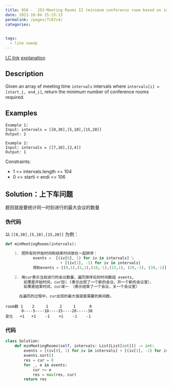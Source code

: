 ```yaml
---
title: 058 -  253-Meeting Rooms II (minimum conference room based on intervals)
date: 2021-10-04 15:33:13
permalink: /pages/7c87c4/
categories:
  

tags:
  - line sweep
---
```

[LC link](https://leetcode.com/problems/meeting-rooms-ii/)
[explanation](https://leetcode-cn.com/problems/meeting-rooms-ii/solution/tong-ji-tong-shi-jin-xing-de-hui-yi-by-loick/)


## Description
Given an array of meeting time `intervals` intervals where `intervals[i] = [start_i, end_i]`, return the minimum number of conference rooms required.

 
## Examples
```
Example 1:
Input: intervals = [[0,30],[5,10],[15,20]]
Output: 2

Example 2:
Input: intervals = [[7,10],[2,4]]
Output: 1
```

Constraints:
- 1 <= intervals.length <= 104
- 0 <= starti < endi <= 106

## Solution：上下车问题
题目就是要统计同一时刻进行的最大会议的数量

### 伪代码 
以 `[[0,30],[5,10],[15,20]]` 为例：
```python
def minMeetingRooms(intervals):
    
    1. 把所有的开始时间和结束时间放在一起排序：
            events =  [(iv[0], 1) for iv in intervals] \
                        + [(iv[1], -1) for iv in intervals]
            得到events = [(0,1),(5,1),(10,-1),(15,1), (20,-1), (30,-1)]
    
    2. 用cur表示当前进行的会议数量，遍历排序后的时间数组 events, 
        如果是开始时间，cur加1 (表示出现了一个新的会议，开一个新的会议室），
        如果是结束时间，cur减一 （表示结束了一个会议，关一个会议室）
      
      在遍历的过程中，cur出现的最大值就是需要的房间数。
```
```
room数 1    2     1     2     1      0
       0----5----10----15----20-----30
变化   +1   +1    -1    +1    -1    -1
```
### 代码
```python
class Solution:
    def minMeetingRooms(self, intervals: List[List[int]]) -> int:
        events = [(iv[0], 1) for iv in intervals] + [(iv[1], -1) for iv in intervals]
        events.sort()
        res = cur = 0
        for _, e in events:
            cur += e
            res = max(res, cur)
        return res
```
